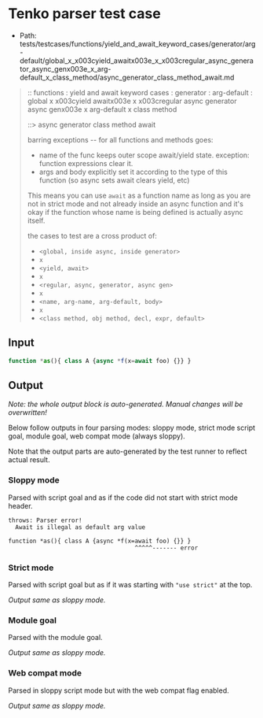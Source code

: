 # Tenko parser test case

- Path: tests/testcases/functions/yield_and_await_keyword_cases/generator/arg-default/global_x_x003cyield_awaitx003e_x_x003cregular_async_generator_async_genx003e_x_arg-default_x_class_method/async_generator_class_method_await.md

> :: functions : yield and await keyword cases : generator : arg-default : global x x003cyield awaitx003e x x003cregular async generator async genx003e x arg-default x class method
>
> ::> async generator class method await
>
> barring exceptions -- for all functions and methods goes:
>
> - name of the func keeps outer scope await/yield state. exception: function expressions clear it.
> - args and body explicitly set it according to the type of this function (so async sets await clears yield, etc)
>
> This means you can use `await` as a function name as long as you are not in strict mode and not already inside an async function and it's okay if the function whose name is being defined is actually async itself.
>
> the cases to test are a cross product of:
>
> - `<global, inside async, inside generator>` 
> - `x` 
> - `<yield, await>`
> - `x` 
> - `<regular, async, generator, async gen>`
> - `x` 
> - `<name, arg-name, arg-default, body>`
> - `x`
> - `<class method, obj method, decl, expr, default>`

## Input

`````js
function *as(){ class A {async *f(x=await foo) {}} }
`````

## Output

_Note: the whole output block is auto-generated. Manual changes will be overwritten!_

Below follow outputs in four parsing modes: sloppy mode, strict mode script goal, module goal, web compat mode (always sloppy).

Note that the output parts are auto-generated by the test runner to reflect actual result.

### Sloppy mode

Parsed with script goal and as if the code did not start with strict mode header.

`````
throws: Parser error!
  Await is illegal as default arg value

function *as(){ class A {async *f(x=await foo) {}} }
                                    ^^^^^------- error
`````

### Strict mode

Parsed with script goal but as if it was starting with `"use strict"` at the top.

_Output same as sloppy mode._

### Module goal

Parsed with the module goal.

_Output same as sloppy mode._

### Web compat mode

Parsed in sloppy script mode but with the web compat flag enabled.

_Output same as sloppy mode._
